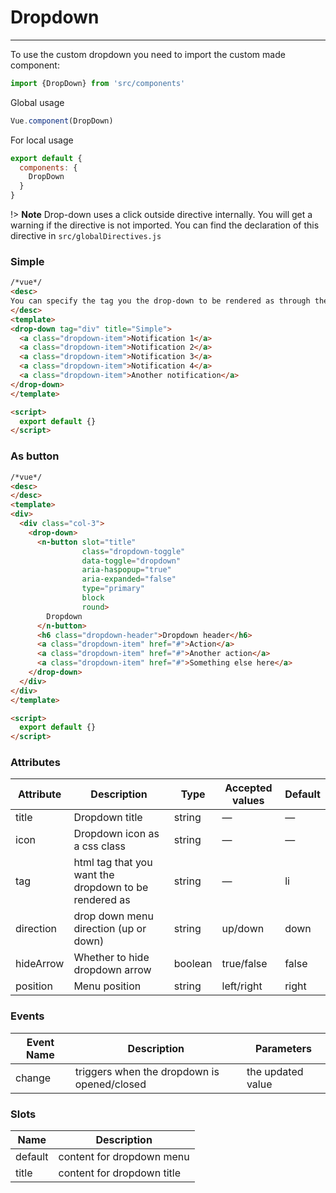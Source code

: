 # Dropdown

<hr>

To use the custom dropdown you need to import the custom made component:

```js
import {DropDown} from 'src/components'
```

Global usage

```js
Vue.component(DropDown)
```

For local usage
```js
export default {
  components: {
    DropDown
  }
}
```
!> **Note** Drop-down uses a click outside directive internally. You will get a warning if the directive is not imported.
You can find the declaration of this directive in `src/globalDirectives.js`

### Simple
```html
/*vue*/
<desc>
You can specify the tag you the drop-down to be rendered as through the `tag` prop
</desc>
<template>
<drop-down tag="div" title="Simple">
  <a class="dropdown-item">Notification 1</a>
  <a class="dropdown-item">Notification 2</a>
  <a class="dropdown-item">Notification 3</a>
  <a class="dropdown-item">Notification 4</a>
  <a class="dropdown-item">Another notification</a>
</drop-down>
</template>

<script>
  export default {}
</script>
```

### As button
```html
/*vue*/
<desc>
</desc>
<template>
<div>
  <div class="col-3">
    <drop-down>
      <n-button slot="title"
                class="dropdown-toggle"
                data-toggle="dropdown"
                aria-haspopup="true"
                aria-expanded="false"
                type="primary"
                block
                round>
        Dropdown
      </n-button>
      <h6 class="dropdown-header">Dropdown header</h6>
      <a class="dropdown-item" href="#">Action</a>
      <a class="dropdown-item" href="#">Another action</a>
      <a class="dropdown-item" href="#">Something else here</a>
    </drop-down>
  </div>
</div>
</template>

<script>
  export default {}
</script>
```


### Attributes
| Attribute      | Description    | Type      | Accepted values       | Default   |
|---------- |-------- |---------- |-------------  |-------- |
| title     | Dropdown title   | string  |       —        |     —     |
| icon     | Dropdown icon as a css class  | string  |       —        |     —     |
| tag     | html tag that you want the dropdown to be rendered as  | string  |       —        |     li     |
| direction     | drop down menu direction (up or down)  | string  |       up/down        |     down     |
| hideArrow     | Whether to hide dropdown arrow | boolean  |       true/false        |     false     |
| position     | Menu position | string  |       left/right        |     right     |

### Events
| Event Name | Description | Parameters |
|---------- |-------- |---------- |
| change  | triggers when the dropdown is opened/closed | the updated value |

### Slots
| Name | Description |
|---------- |-------- |
|  default  | content for dropdown menu |
|  title  | content for dropdown title|
